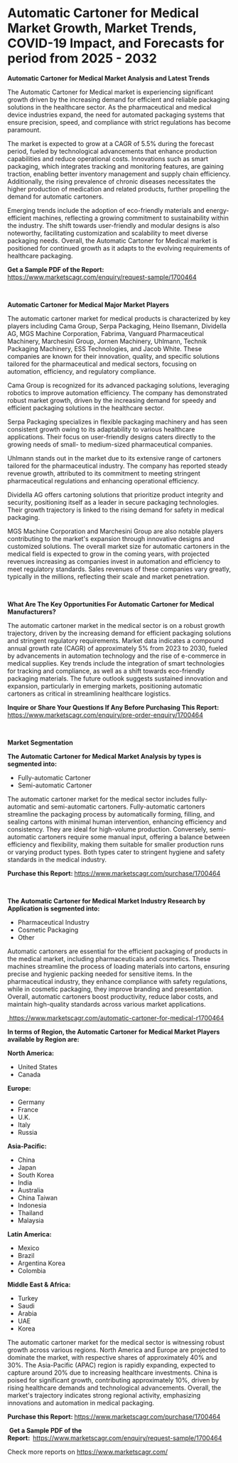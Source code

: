<p><h1>Automatic Cartoner for Medical Market Growth, Market Trends, COVID-19 Impact, and Forecasts for period from 2025 - 2032</h1></p><p><strong>Automatic Cartoner for Medical Market Analysis and Latest Trends</strong></p>
<p><p>The Automatic Cartoner for Medical market is experiencing significant growth driven by the increasing demand for efficient and reliable packaging solutions in the healthcare sector. As the pharmaceutical and medical device industries expand, the need for automated packaging systems that ensure precision, speed, and compliance with strict regulations has become paramount. </p><p>The market is expected to grow at a CAGR of 5.5% during the forecast period, fueled by technological advancements that enhance production capabilities and reduce operational costs. Innovations such as smart packaging, which integrates tracking and monitoring features, are gaining traction, enabling better inventory management and supply chain efficiency. Additionally, the rising prevalence of chronic diseases necessitates the higher production of medication and related products, further propelling the demand for automatic cartoners.</p><p>Emerging trends include the adoption of eco-friendly materials and energy-efficient machines, reflecting a growing commitment to sustainability within the industry. The shift towards user-friendly and modular designs is also noteworthy, facilitating customization and scalability to meet diverse packaging needs. Overall, the Automatic Cartoner for Medical market is positioned for continued growth as it adapts to the evolving requirements of healthcare packaging.</p></p>
<p><strong>Get a Sample PDF of the Report:&nbsp;</strong> <a href="https://www.marketscagr.com/enquiry/request-sample/1700464?utm_campaign=1944&utm_medium=2&utm_source=Github&utm_content=ia&utm_term=09012025&utm_id=automatic-cartoner-for-medical">https://www.marketscagr.com/enquiry/request-sample/1700464</a></p>
<p>&nbsp;</p>
<p><strong>Automatic Cartoner for Medical Major Market Players</strong></p>
<p><p>The automatic cartoner market for medical products is characterized by key players including Cama Group, Serpa Packaging, Heino Ilsemann, Dividella AG, MGS Machine Corporation, Fabrima, Vanguard Pharmaceutical Machinery, Marchesini Group, Jornen Machinery, Uhlmann, Technik Packaging Machinery, ESS Technologies, and Jacob White. These companies are known for their innovation, quality, and specific solutions tailored for the pharmaceutical and medical sectors, focusing on automation, efficiency, and regulatory compliance.</p><p>Cama Group is recognized for its advanced packaging solutions, leveraging robotics to improve automation efficiency. The company has demonstrated robust market growth, driven by the increasing demand for speedy and efficient packaging solutions in the healthcare sector.</p><p>Serpa Packaging specializes in flexible packaging machinery and has seen consistent growth owing to its adaptability to various healthcare applications. Their focus on user-friendly designs caters directly to the growing needs of small- to medium-sized pharmaceutical companies.</p><p>Uhlmann stands out in the market due to its extensive range of cartoners tailored for the pharmaceutical industry. The company has reported steady revenue growth, attributed to its commitment to meeting stringent pharmaceutical regulations and enhancing operational efficiency.</p><p>Dividella AG offers cartoning solutions that prioritize product integrity and security, positioning itself as a leader in secure packaging technologies. Their growth trajectory is linked to the rising demand for safety in medical packaging.</p><p>MGS Machine Corporation and Marchesini Group are also notable players contributing to the market's expansion through innovative designs and customized solutions. The overall market size for automatic cartoners in the medical field is expected to grow in the coming years, with projected revenues increasing as companies invest in automation and efficiency to meet regulatory standards. Sales revenues of these companies vary greatly, typically in the millions, reflecting their scale and market penetration.</p></p>
<p>&nbsp;</p>
<p><strong>What Are The Key Opportunities For Automatic Cartoner for Medical Manufacturers?</strong></p>
<p><p>The automatic cartoner market in the medical sector is on a robust growth trajectory, driven by the increasing demand for efficient packaging solutions and stringent regulatory requirements. Market data indicates a compound annual growth rate (CAGR) of approximately 5% from 2023 to 2030, fueled by advancements in automation technology and the rise of e-commerce in medical supplies. Key trends include the integration of smart technologies for tracking and compliance, as well as a shift towards eco-friendly packaging materials. The future outlook suggests sustained innovation and expansion, particularly in emerging markets, positioning automatic cartoners as critical in streamlining healthcare logistics.</p></p>
<p><strong>Inquire or Share Your Questions If Any Before Purchasing This Report:</strong> <a href="https://www.marketscagr.com/enquiry/pre-order-enquiry/1700464?utm_campaign=1944&utm_medium=2&utm_source=Github&utm_content=ia&utm_term=09012025&utm_id=automatic-cartoner-for-medical">https://www.marketscagr.com/enquiry/pre-order-enquiry/1700464</a></p>
<p>&nbsp;</p>
<p><strong>Market Segmentation</strong></p>
<p><strong>The Automatic Cartoner for Medical Market Analysis by types is segmented into:</strong></p>
<p><ul><li>Fully-automatic Cartoner</li><li>Semi-automatic Cartoner</li></ul></p>
<p><p>The automatic cartoner market for the medical sector includes fully-automatic and semi-automatic cartoners. Fully-automatic cartoners streamline the packaging process by automatically forming, filling, and sealing cartons with minimal human intervention, enhancing efficiency and consistency. They are ideal for high-volume production. Conversely, semi-automatic cartoners require some manual input, offering a balance between efficiency and flexibility, making them suitable for smaller production runs or varying product types. Both types cater to stringent hygiene and safety standards in the medical industry.</p></p>
<p><strong>Purchase this Report:&nbsp;</strong><a href="https://www.marketscagr.com/purchase/1700464?utm_campaign=1944&utm_medium=2&utm_source=Github&utm_content=ia&utm_term=09012025&utm_id=automatic-cartoner-for-medical">https://www.marketscagr.com/purchase/1700464</a></p>
<p>&nbsp;</p>
<p><strong>The Automatic Cartoner for Medical Market Industry Research by Application is segmented into:</strong></p>
<p><ul><li>Pharmaceutical Industry</li><li>Cosmetic Packaging</li><li>Other</li></ul></p>
<p><p>Automatic cartoners are essential for the efficient packaging of products in the medical market, including pharmaceuticals and cosmetics. These machines streamline the process of loading materials into cartons, ensuring precise and hygienic packing needed for sensitive items. In the pharmaceutical industry, they enhance compliance with safety regulations, while in cosmetic packaging, they improve branding and presentation. Overall, automatic cartoners boost productivity, reduce labor costs, and maintain high-quality standards across various market applications.</p></p>
<p><a href="https://www.marketscagr.com/automatic-cartoner-for-medical-r1700464?utm_campaign=1944&utm_medium=2&utm_source=Github&utm_content=ia&utm_term=09012025&utm_id=automatic-cartoner-for-medical">&nbsp;https://www.marketscagr.com/automatic-cartoner-for-medical-r1700464</a></p>
<p><strong>In terms of Region, the Automatic Cartoner for Medical Market Players available by Region are:</strong></p>
<p>
    <p> <strong> North America: </strong>
        <ul>
            <li>United States</li>
            <li>Canada</li>
        </ul>
        </p> 
    <p> <strong> Europe: </strong>
        <ul>
            <li>Germany</li>
            <li>France</li>
            <li>U.K.</li>
            <li>Italy</li>
            <li>Russia</li>
        </ul>
        </p> 
    <p> <strong> Asia-Pacific: </strong>
        <ul>
            <li>China</li>
            <li>Japan</li>
            <li>South Korea</li>
            <li>India</li>
            <li>Australia</li>
            <li>China Taiwan</li>
            <li>Indonesia</li>
            <li>Thailand</li>
            <li>Malaysia</li>
        </ul>
        </p> 
    <p> <strong> Latin America: </strong>
        <ul>
            <li>Mexico</li>
            <li>Brazil</li>
            <li>Argentina Korea</li>
            <li>Colombia</li>
        </ul>
        </p> 
    <p> <strong> Middle East & Africa: </strong>
        <ul>
            <li>Turkey</li>
            <li>Saudi</li>
            <li>Arabia</li>
            <li>UAE</li>
            <li>Korea</li>
        </ul>
    </p>
    </p>
<p><p>The automatic cartoner market for the medical sector is witnessing robust growth across various regions. North America and Europe are projected to dominate the market, with respective shares of approximately 40% and 30%. The Asia-Pacific (APAC) region is rapidly expanding, expected to capture around 20% due to increasing healthcare investments. China is poised for significant growth, contributing approximately 10%, driven by rising healthcare demands and technological advancements. Overall, the market's trajectory indicates strong regional activity, emphasizing innovations and automation in medical packaging.</p></p>
<p><strong>Purchase this Report: </strong><a href="https://www.marketscagr.com/purchase/1700464?utm_campaign=1944&utm_medium=2&utm_source=Github&utm_content=ia&utm_term=09012025&utm_id=automatic-cartoner-for-medical">https://www.marketscagr.com/purchase/1700464</a></p>
<p>&nbsp;<strong>Get a Sample PDF of the Report:&nbsp;&nbsp;</strong><a href="https://www.marketscagr.com/enquiry/request-sample/1700464?utm_campaign=1944&utm_medium=2&utm_source=Github&utm_content=ia&utm_term=09012025&utm_id=automatic-cartoner-for-medical">https://www.marketscagr.com/enquiry/request-sample/1700464</a></p>
<p><strong></strong></p>
<p>Check more reports on <a href="https://www.marketscagr.com/?utm_campaign=1944&utm_medium=2&utm_source=Github&utm_content=ia&utm_term=09012025&utm_id=automatic-cartoner-for-medical">https://www.marketscagr.com/</a></p>